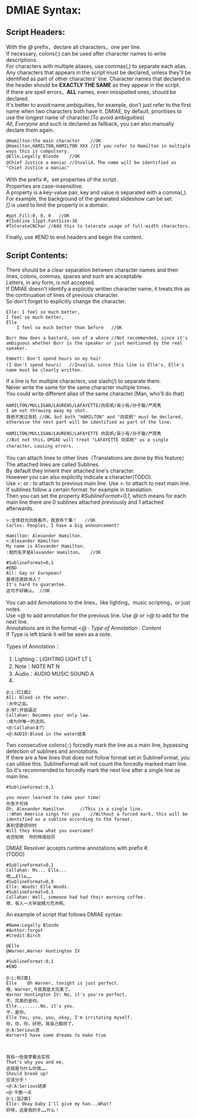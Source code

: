 # DMIAE Syntax:

## Script Headers: 

With the *@* prefix，declare all characters，one per line.  
If necessary, colons(:) can be used after character names to write descriptions.  
For characters with multiple aliases, use commas(,) to separate each alias.
Any characters that appears in the script must be declared, unless they'll be identified as part of other characters' line.
Character names that declared in the header should be **EXACTLY THE SAME** as they appear in the script.  
If there are spell errors，**ALL** names, even misspelled ones, should be declared.  
It's better to avoid name ambiguities, for example, don't just refer to the first name when two characters both have it.
DMIAE, by default, prioritises to use the longest name of character.(To avoid ambiguities)  
*All, Everyone* and such is declared as fallback, you can also manually declare them again.  

	@Hamilton:the main character	//OK
	@Hamilton,HAMILTON,HAMILTON XXX	//If you refer to Hamilton in multiple ways this is compulsory.
	@Elle,Legally Blonde	//OK
	@Chief Justice a maniac	//Invalid，The name will be identified as "Chief Justice a maniac"
	
With the prefix *#*，set properties of the script.  
Properties are case-insensitive.  
A property is a key-value pair, key and value is separated with a comma(,).  
For example, the background of the generated slideshow can be set.  
*[]* is used to limit the property in a domain.  

	#ppt.Fill:0, 0, 0	//OK
	#[Subline 1]ppt.FontSize:36
	#TolerateCNChar	//Add this to tolerate usage of full-width characters.
	
Finally, use #END to end headers and begin the content.  
	
## Script Contents: 

There should be a clear separation between character names and their lines, colons, commas, spaces and such are acceptable.  
Letters, in any form, is not accepted.  
If DMIAE doesn't identify a explicitly written character name, it treats this as the continuation of lines of previous character.  
So don't forget to explicitly change the character.  

	Elle: I feel so much better,
	I feel so much better,
	Elle
		I feel so much better than before	//OK

	Burr How does a bastard, son of a whore	//Not recommended, since it's ambiguous whether Burr is the speaker or just mentioned by the real speaker.

	Emmett: Don't spend hours on my hair
	(I don't spend hours)	//Invalid，since this line is Elle's, Elle's name must be clearly written.

If a line is for multiple characters, use slash(/) to separate them.  
Never write the same for the same character multiple times.  
You could write different alias of the same character.(Man, who'll do that)  

	HAMILTON/MULLIGAN/LAURENS/LAFAYETTE/向奕帆/吴小有/孙子璇/严周隽
	I am not throwing away my shot.
	我绝不放过良机	//OK，but both "HAMILTON" and "向奕帆" must be declared, otherwise the next part will be identified as part of the line.
	
	HAMILTON/MULLIGAN/LAURENS/LAFAYETTE 向奕帆/吴小有/孙子璇/严周隽
	//But not this，DMIAE will treat "LAFAYETTE 向奕帆" as a single character，causing errors.

You can attach lines to other lines（Translations are done by this feature）  
The attached lines are called Sublines.  
By default they inherit their attached line's character.  
However you can also explicitly indicate a character(TODO).  
Use *<:* or *:* to attach to previous main line. Use *>:* to attach to next main line.  
If sublines follow a certain format: for example in translation.  
Then you can set the property *#SublineFormat=0,1*, which means for each main line there are 0 sublines attached previously and 1 attached afterwards.

	>:全体目光向我看齐，我宣布个事！	//OK
	Carlos: Peoples, I have a big announcement!

	Hamilton: Alexander Hamilton.
	<:Alexander Hamilton
	My name is Alexander Hamilton.
	:我的名字是Alexander Hamilton。	//OK

	#SublineFormat=0,1
	#END
	All: Gay or European?
	基佬还是欧洲人？
	It's hard to guarantee.
	这可不好确认。	//OK
	
You can add Annotations to the lines，like lighting，music scripting，or just notes.  
Use *<@* to add annotation for the previous line. Use *@* or *>@* to add for the next line.  
Annotations are in the format *<@ : Type of Annotation : Content*  
If Type is left blank it will be seen as a note.

Types of Annotation：
1. Lighting：LIGHTING LIGHT LT L
2. Note：NOTE NT N
3. Audio：AUDIO MUSIC SOUND A
4. 

	@:L:红1面2
	All: Blood in the water.
	:水中之血。
	@:NT:开始逼近
	Callahan: Becomes your only law.
	:成为你唯一的法则。
	<@:Callahan关门
	<@:AUDIO:Blood in the water结束
	
Two consecutive colons(::) forcedly mark the line as a main line, bypassing detection of sublines and annotations.  
If there are a few lines that does not follow format set in SublineFormat, you can utilise this.
SublineFormat will not count the forcedly marked main line.
So it's recommended to forcedly mark the next line after a single line as main line.

	#SublineFormat:0,1

	you never learned to take your time!
	你急不可待
	Oh, Alexander Hamilton		//This is a single line.
	::When America sings for you	//Without a forced mark, this will be identified as a subline according to the format.
	美利坚歌颂你时
	Will they know what you overcame?
	会否知晓  你的辉煌经历

DMIAE Resolver accepts runtime annotations with prefix *#*.  
(TODO)

	#SublineFormat=0,1
	Callahan: Ms... Elle...
	嗯……Elle……
	#SublineFormat=0,0
	Elle: Woods! Elle Woods.
	#SublineFormat=0,1
	Callahan: Well, someone had had their morning coffee.
	嗯，有人一大早就精力充沛啊。 
	
An example of script that follows DMIAE syntax:  

	#Name:Legally Blonde
	#Author:forgot
	#Credit:Birch
	
	@Elle
	@Warner,Warner Huntington IV
	
	#SublineFormat:0,1
	#END
	
	@:L:粉2面1
	Elle    Oh Warner, tonight is just perfect.
	哦，Warner,今夜真是太完美了。
	Warner Huntington IV: No, it's you're perfect.
	不，完美的是你。
	Elle.........No, it's you.
	不，是你。
	Elle You, you, you, okay, I'm irritating myself.
	你，你，你，好吧，我自己都烦了。
	@:A:Serious进
	Warner+I have some dreams to make true
	
	
	
	我有一些美梦要去实现
	That's why you and me,
	这就是为什么你我……
	Should break up!
	应该分手！
	<@:A:Serious结束
	<@:干脆一点
	@:L:蓝2面1
	Elle: Okay baby I'll give my han...What?
	好呀，这是我的手……什么！
